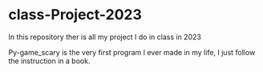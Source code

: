 # class-Project-2023
In this repository ther is all my project I do in class in 2023

Py-game_scary is the very first program I ever made in my life, I just follow the instruction in a book.
